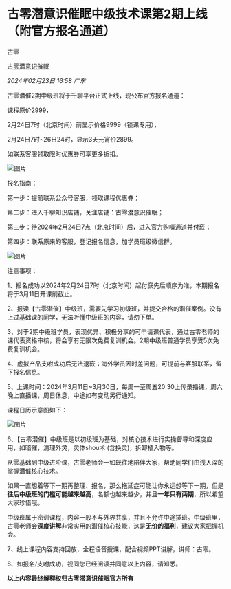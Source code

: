 # 古零潜意识催眠中级技术课第2期上线（附官方报名通道）

古零 

[古零潜意识催眠](javascript:void(0);)

 *2024年02月23日 16:58* *广东*

古零潜催2期中级班将于千聊平台正式上线，现公布官方报名通道：

课程原价2999，

2月24日7时（北京时间）前显示价格9999（锁课专用），

2月24日7时~26日24时，显示3天元宵价2899。

如联系客服领取限时优惠券可享更多折扣。

![图片](https://mmbiz.qpic.cn/sz_mmbiz_jpg/orcc4ibibs0qjLeaVCY6Kzpe6rltaykw7x5j4JMsCERd3eSIBZicYtjt27ZRu7myI2G2t5T4sY1QBG4H7rP1VYWVQ/640?wx_fmt=jpeg&tp=webp&wxfrom=5&wx_lazy=1&wx_co=1)

报名指南：

第一步：提前联系公众号客服，领取课程优惠券；

第二步：进入千聊知识店铺，关注店铺：古零潜意识催眠；

第三步：待2024年2月24日7点（北京时间）后，进入官方购嘪通道并付窾；

第四步：联系原来的客服，登记报名信息，加学员班级微信群。



![图片](https://mmbiz.qpic.cn/sz_mmbiz_jpg/orcc4ibibs0qhJ6JPtiaJhCZkH7fayzSnrIrw3kYS6QPiawJUibnmXjLZrh2O3I1fvFm2LqTiby88AYDkjYbahJZy6qw/640?wx_fmt=jpeg&from=appmsg&tp=webp&wxfrom=5&wx_lazy=1&wx_co=1)



注意事项：

1、报名成功以2024年2月24日7时（北京时间）起付窾先后顺序为准，本期报名将于3月11日开课前截止。

2、报读【古零潜催】中级班，需要先学习初级班，并提交合格的潜催案例。没有上过基础课的同学，无法听懂中级班的内容，请勿下单。

3、对于2期中级班学员，表现优异、积极分享的可申请课代表，通过古零老师的课代表资格审核，将会享有无限次免费复训机会。2期中级班普通学员享受5次免费复训机会。

4、虚拟产品支咐成功后无法退窾；海外学员因时差问题，可提前与客服联系，留下报名信息。

5、上课时间：2024年3月11日~3月30日，每周一至周五20:30上传录播课，周六晚上直播课，周日休息，中途如有变动另行通知。

课程日历示意图如下：

![图片](https://mmbiz.qpic.cn/sz_mmbiz_jpg/orcc4ibibs0qhJ6JPtiaJhCZkH7fayzSnrIWKsvF7gUfiasyWtqt2LRk9eHwWHjGfn6LuPicwcLrGPZ3xnxniaNjdYXw/640?wx_fmt=jpeg&from=appmsg&tp=webp&wxfrom=5&wx_lazy=1&wx_co=1)

6、【古零潜催】中级班是以初级班为基础，对核心技术进行实操督导和深度应用，如暗催，清理外灵，灵体shou术 (含换灵)，拆卸植入物等。

从零基础到中级进阶课，古零老师会一如既往地陪伴大家，帮助同学们由浅入深的掌握潜催核心技术。

如果一直想着等下一期再整理、报名，那么拖延症可能让你永远想等下一期，但是**往后中级班的门槛可能越来越高**，名额也越来越少，并且**一年只有两期**，所以希望大家珍惜哦。

中级班属于密训课程，内容一般不与外界共享，并且不允许中途插班。中级班里，古零老师会**深度讲解**非常实用的潜催核心技能，这是**无价的福利**，建议大家把握机会。

7、线上课程内容支持回放，全程语音授课，配合视频PPT讲解，讲师：古零。

8、如报名/支咐成功，视同您已经阅读并同意以上内容，请知悉。



**以上内容最终解释权归古零潜意识催眠官方所有**

